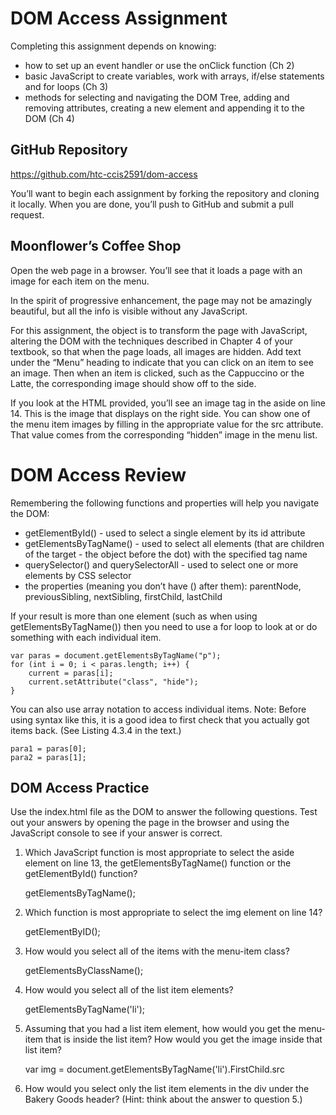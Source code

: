 # DOM Access Assignment
Completing this assignment depends on knowing:

- how to set up an event handler or use the onClick function (Ch 2)
- basic JavaScript to create variables, work with arrays, if/else statements and for loops (Ch 3)
- methods for selecting and navigating the DOM Tree, adding and removing attributes, creating a new element and appending it to the DOM (Ch 4)

## GitHub Repository
https://github.com/htc-ccis2591/dom-access

You’ll want to begin each assignment by forking the repository and cloning it locally.  When you are done, you’ll push to GitHub and submit a pull request.

## Moonflower’s Coffee Shop
Open the web page in a browser.  You’ll see that it loads a page with an image for each item on the menu.  

In the spirit of progressive enhancement, the page may not be amazingly beautiful, but all the info is visible without any JavaScript.

For this assignment, the object is to transform the page with JavaScript, altering the DOM with the techniques described in Chapter 4 of your textbook, so that when the page loads, all images are hidden.  Add text under the “Menu” heading to indicate that you can click on an item to see an image.  Then when an item is clicked,  such as the Cappuccino or the Latte, the corresponding image should show off to the side.

If you look at the HTML provided, you’ll see an image tag in the aside on line 14.  This is the image that displays on the right side.  You can show one of the menu item images by filling in the appropriate value for the src attribute.  That value comes from the corresponding “hidden” image in the menu list.

# DOM Access Review
Remembering the following functions and properties will help you navigate the DOM:

- getElementById() - used to select a single element by its id attribute
- getElementsByTagName() - used to select all elements (that are children of the target - the object before the dot) with the specified tag name
- querySelector() and querySelectorAll - used to select one or more elements by CSS selector
- the properties (meaning you don’t have () after them): parentNode, previousSibling, nextSibling, firstChild, lastChild

If your result is more than one element (such as when using getElementsByTagName()) then you need to use a for loop to look at or do something with each individual item.  

```
var paras = document.getElementsByTagName("p");
for (int i = 0; i < paras.length; i++) {
    current = paras[i];
    current.setAttribute("class", "hide");
}
```

You can also use array notation to access individual items.  Note:  Before using syntax like this, it is a good idea to first check that you actually got items back. (See Listing 4.3.4 in the text.)

```
para1 = paras[0];
para2 = paras[1];
```

## DOM Access Practice
Use the index.html file as the DOM to answer the following questions.  Test out your answers by opening the page in the browser and using the JavaScript console to see if your answer is correct.

1. Which JavaScript function is most appropriate to select the aside element on line 13, the getElementsByTagName() function or the getElementById() function?

    getElementsByTagName();

2. Which function is most appropriate to select the img element on line 14?

    getElementByID();

3. How would you select all of the items with the menu-item class?

    getElementsByClassName();

4. How would you select all of the list item elements?

    getElementsByTagName('li');

5. Assuming that you had a list item element, how would you get the menu-item that is inside the list item?  How would you get the image inside that list item?

    var img = document.getElementsByTagName('li').FirstChild.src

6. How would you select only the list item elements in the div under the Bakery Goods header?  (Hint: think about the answer to question 5.)